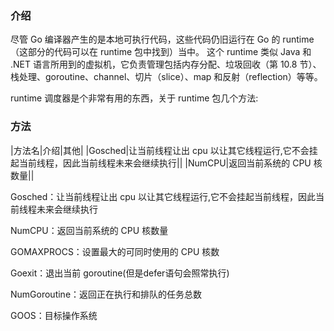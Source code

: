 ### 介绍
尽管 Go 编译器产生的是本地可执行代码，这些代码仍旧运行在 Go 的 runtime（这部分的代码可以在 runtime 包中找到）当中。
这个 runtime 类似 Java 和 .NET 语言所用到的虚拟机，它负责管理包括内存分配、垃圾回收（第 10.8 节）、栈处理、goroutine、channel、切片（slice）、map 和反射（reflection）等等。

runtime 调度器是个非常有用的东西，关于 runtime 包几个方法:

### 方法
|方法名|介绍|其他|
|Gosched|让当前线程让出 cpu 以让其它线程运行,它不会挂起当前线程，因此当前线程未来会继续执行||
|NumCPU|返回当前系统的 CPU 核数量||

Gosched：让当前线程让出 cpu 以让其它线程运行,它不会挂起当前线程，因此当前线程未来会继续执行

NumCPU：返回当前系统的 CPU 核数量

GOMAXPROCS：设置最大的可同时使用的 CPU 核数

Goexit：退出当前 goroutine(但是defer语句会照常执行)

NumGoroutine：返回正在执行和排队的任务总数

GOOS：目标操作系统
